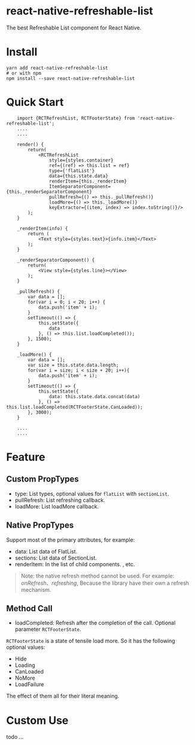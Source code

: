 # react-native-refreshable-list
The best Refreshable List  component for React Native.

# Install

```
yarn add react-native-refreshable-list
# or with npm
npm install --save react-native-refreshable-list
```

# Quick Start

```
    import {RCTRefreshList, RCTFooterState} from 'react-native-refreshable-list';
    ....
    ....

    render() {
        return(
            <RCTRefreshList
                style={styles.container}
                ref={(ref) => this.list = ref}
                type={'flatList'}
                data={this.state.data}
                renderItem={this._renderItem}
                ItemSeparatorComponent={this._renderSeparatorComponent}
                pullRefresh={() => this._pullRefresh()}
                loadMore={() => this._loadMore()}
                keyExtractor={(item, index) => index.toString()}/>
        );
    }

    _renderItem(info) {
        return (
            <Text style={styles.text}>{info.item}</Text>
        );
    }

    _renderSeparatorComponent() {
        return(
            <View style={styles.line}></View>
        );
    }

    _pullRefresh() {
        var data = [];
        for(var i = 0; i < 20; i++) {
            data.push('item' + i);
        }
        setTimeout(() => {
            this.setState({
                data
            }, () => this.list.loadCompleted());
        }, 1500);
    }

    _loadMore() {
        var data = [];
        var size = this.state.data.length;
        for(var i = size; i < size + 20; i++){
            data.push('item' + i);
        }
        setTimeout(() => {
            this.setState({
                data: this.state.data.concat(data)
            }, () => this.list.loadCompleted(RCTFooterState.CanLoaded));
        }, 3000);
    }

    ....
    ....
```

# Feature

## Custom PropTypes

* type: List types, optional values for `flatList` with `sectionList`.
* pullRefresh: List refreshing callback.
* loadMore: List loadMore callback.

## Native PropTypes

Support most of the primary attributes, for example:

* data: List data of FlatList.
* sections: List data of SectionList.
* renderItem: In the list of child components.
, etc.

> Note: the native refresh method cannot be used. For example: *onRefresh*、*refreshing*, Because the library have their own a refresh mechanism.

## Method Call

* loadCompleted: Refresh after the completion of the call. Optional parameter `RCTFooterState`.

`RCTFooterState` is a state of tensile load more. So it has the following optional values:

* Hide
* Loading
* CanLoaded
* NoMore
* LoadFailure

The effect of them all for their literal meaning.

# Custom Use

todo ...
